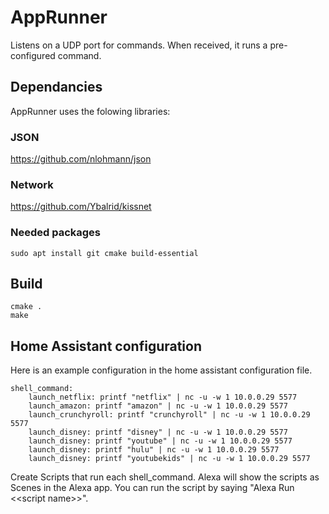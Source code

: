 # AppRunner

Listens on a UDP port for commands. When received, it runs a pre-configured command.


## Dependancies

AppRunner uses the folowing libraries:

### JSON
https://github.com/nlohmann/json

### Network
https://github.com/Ybalrid/kissnet

### Needed packages

	sudo apt install git cmake build-essential

## Build
	cmake .
	make

## Home Assistant configuration

Here is an example configuration in the home assistant configuration file.

	shell_command:
    	launch_netflix: printf "netflix" | nc -u -w 1 10.0.0.29 5577
	    launch_amazon: printf "amazon" | nc -u -w 1 10.0.0.29 5577
    	launch_crunchyroll: printf "crunchyroll" | nc -u -w 1 10.0.0.29 5577
	    launch_disney: printf "disney" | nc -u -w 1 10.0.0.29 5577
	    launch_disney: printf "youtube" | nc -u -w 1 10.0.0.29 5577
	    launch_disney: printf "hulu" | nc -u -w 1 10.0.0.29 5577
	    launch_disney: printf "youtubekids" | nc -u -w 1 10.0.0.29 5577

Create Scripts that run each shell\_command. Alexa will show the scripts as Scenes in the Alexa app. You can run the script by saying "Alexa Run \<\<script name\>\>".



